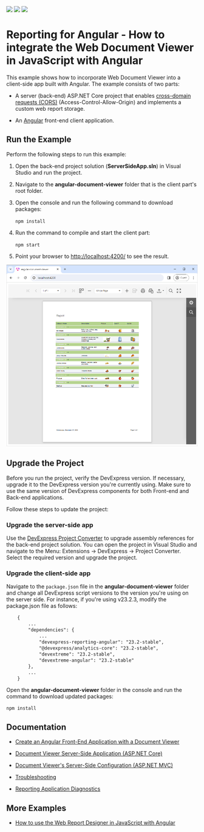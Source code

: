 <!-- default badges list -->
![](https://img.shields.io/endpoint?url=https://codecentral.devexpress.com/api/v1/VersionRange/128596817/21.2.1%2B)
[![](https://img.shields.io/badge/Open_in_DevExpress_Support_Center-FF7200?style=flat-square&logo=DevExpress&logoColor=white)](https://supportcenter.devexpress.com/ticket/details/T566419)
[![](https://img.shields.io/badge/📖_How_to_use_DevExpress_Examples-e9f6fc?style=flat-square)](https://docs.devexpress.com/GeneralInformation/403183)
<!-- default badges end -->
# Reporting for Angular - How to integrate the Web Document Viewer in JavaScript with Angular

This example shows how to incorporate  Web Document Viewer into a client-side app built with Angular. The example consists of two parts:

- A server (back-end) ASP.NET Core project that enables [cross-domain requests (CORS)](https://developer.mozilla.org/en-US/docs/Web/HTTP/CORS) (Access-Control-Allow-Origin) and implements a custom web report storage.

- An [Angular](https://angular.io/) front-end client application.

## Run the Example

Perform the following steps to run this example:

1. Open the back-end project solution (**ServerSideApp.sln**) in Visual Studio and run the project.
2. Navigate to the **angular-document-viewer** folder that is the client part's root folder.
3. Open the console and run the following command to download packages:

    ```npm install```

4. Run the command to compile and start the client part:

    ```npm start```

5. Point your browser to [http://localhost:4200/](http://localhost:4200/) to see the result.

![](images/screenshot.png)


## Upgrade the Project

Before you run the project, verify the DevExpress version. If necessary, upgrade it to the DevExpress version you're currently using. Make sure to use the same version of DevExpress components for both Front-end and Back-end applications.

Follow these steps to update the project:

### Upgrade the server-side app

Use the [DevExpress Project Converter](https://docs.devexpress.com/ProjectConverter/2529/project-converter) to upgrade assembly references for the back-end project solution. You can open the project in Visual Studio and navigate to the Menu: Extensions -> DevExpress -> Project Converter. Select the required version and upgrade the project.

### Upgrade the client-side app

Navigate to the `package.json` file in the **angular-document-viewer** folder and change all DevExpress script versions to the version you're using on the server side. For instance, if you're using v23.2.3, modify the package.json file as follows:

```
    {
        ...
        "dependencies": {
            ...
            "devexpress-reporting-angular": "23.2-stable",
            "@devexpress/analytics-core": "23.2-stable", 
            "devextreme": "23.2-stable",
            "devextreme-angular": "23.2-stable"
        },
        ...
    }
```

Open the **angular-document-viewer** folder in the console and run the command to download updated packages:

```
npm install
```


## Documentation 

* [Create an Angular Front-End Application with a Document Viewer](https://docs.devexpress.com/XtraReports/119430)
* [Document Viewer Server-Side Application (ASP.NET Core)](https://docs.devexpress.com/XtraReports/400197) 

* [Document Viewer's Server-Side Configuration (ASP.NET MVC)](https://docs.devexpress.com/XtraReports/118597)
* [Troubleshooting](https://docs.devexpress.com/XtraReports/401726/web-reporting/general-information/troubleshooting)
* [Reporting Application Diagnostics](https://docs.devexpress.com/XtraReports/401687/web-reporting/general-information/application-diagnostics)

## More Examples

* [How to use the Web Report Designer in JavaScript with Angular](https://github.com/DevExpress-Examples/how-to-use-the-web-report-designer-in-javascript-with-angular-t566422)
